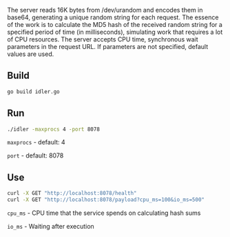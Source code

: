 The server reads 16K bytes from /dev/urandom and encodes them in base64, generating a unique random string for each request.
The essence of the work is to calculate the MD5 hash of the received random string for a specified period of time (in milliseconds), simulating work that requires a lot of CPU resources.
The server accepts CPU time, synchronous wait parameters in the request URL. If parameters are not specified, default values are used.

## Build
```bash
go build idler.go
```

## Run
```bash
./idler -maxprocs 4 -port 8078
```
`maxprocs` - default: 4

`port` - default: 8078

## Use
```bash
curl -X GET "http://localhost:8078/health"
curl -X GET "http://localhost:8078/payload?cpu_ms=100&io_ms=500"
```

`cpu_ms` - CPU time that the service spends on calculating hash sums

`io_ms` - Waiting after execution




